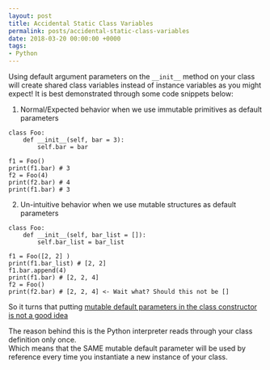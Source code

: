 ```yaml
---
layout: post
title: Accidental Static Class Variables
permalink: posts/accidental-static-class-variables
date: 2018-03-20 00:00:00 +0000
tags: 
- Python
---
```


Using default argument parameters on the `__init__` method on your class will create shared class variables instead of instance variables as you might expect!
It is best demonstrated through some code snippets below:

1. Normal/Expected behavior when we use immutable primitives as default parameters

```python3
class Foo:
    def __init__(self, bar = 3):
        self.bar = bar

f1 = Foo()
print(f1.bar) # 3
f2 = Foo(4)
print(f2.bar) # 4
print(f1.bar) # 3

```

2. Un-intuitive behavior when we use mutable structures as default parameters

```python3
class Foo:
    def __init__(self, bar_list = []):
        self.bar_list = bar_list

f1 = Foo([2, 2] )
print(f1.bar_list) # [2, 2]
f1.bar.append(4)
print(f1.bar) # [2, 2, 4]
f2 = Foo()
print(f2.bar) # [2, 2, 4] <- Wait what? Should this not be []
```

So it turns that putting [mutable default parameters in the class constructor is not a good idea](https://stackoverflow.com/questions/4841782/python-constructor-and-default-value)

The reason behind this is the Python interpreter reads through your class definition only once.        
Which means that the SAME mutable default parameter will be used by reference every time you instantiate a new instance of your class.   